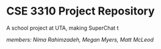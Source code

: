 # CSE 3310 Project Repository




A school project at UTA, making SuperChat t  

*members: Nima Rahimzadeh, Megan Myers, Matt McLeod*
